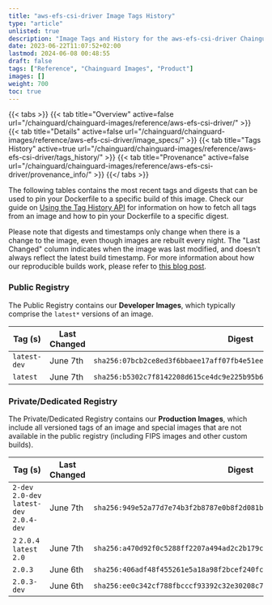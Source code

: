 ```yaml
---
title: "aws-efs-csi-driver Image Tags History"
type: "article"
unlisted: true
description: "Image Tags and History for the aws-efs-csi-driver Chainguard Image"
date: 2023-06-22T11:07:52+02:00
lastmod: 2024-06-08 00:48:55
draft: false
tags: ["Reference", "Chainguard Images", "Product"]
images: []
weight: 700
toc: true
---
```


{{< tabs >}}
{{< tab title="Overview" active=false url="/chainguard/chainguard-images/reference/aws-efs-csi-driver/" >}}
{{< tab title="Details" active=false url="/chainguard/chainguard-images/reference/aws-efs-csi-driver/image_specs/" >}}
{{< tab title="Tags History" active=true url="/chainguard/chainguard-images/reference/aws-efs-csi-driver/tags_history/" >}}
{{< tab title="Provenance" active=false url="/chainguard/chainguard-images/reference/aws-efs-csi-driver/provenance_info/" >}}
{{</ tabs >}}

The following tables contains the most recent tags and digests that can be used to pin your Dockerfile to a specific build of this image. Check our guide on [Using the Tag History API](/chainguard/chainguard-images/using-the-tag-history-api/) for information on how to fetch all tags from an image and how to pin your Dockerfile to a specific digest.

Please note that digests and timestamps only change when there is a change to the image, even though images are rebuilt every night. The "Last Changed" column indicates when the image was last modified, and doesn't always reflect the latest build timestamp. For more information about how our reproducible builds work, please refer to [this blog post](https://www.chainguard.dev/unchained/reproducing-chainguards-reproducible-image-builds).

### Public Registry
The Public Registry contains our **Developer Images**, which typically comprise the `latest*` versions of an image.

| Tag (s)       | Last Changed | Digest                                                                    |
|---------------|--------------|---------------------------------------------------------------------------|
|  `latest-dev` | June 7th     | `sha256:07bcb2ce8ed3f6bbaee17aff07fb4e51eeddf09bc75dbe3d5b9f300e952e736e` |
|  `latest`     | June 7th     | `sha256:b5302c7f8142208d615ce4dc9e225b95b65062082b4e0fe02e5149862239df01` |


### Private/Dedicated Registry
The Private/Dedicated Registry contains our **Production Images**, which include all versioned tags of an image and special images that are not available in the public registry (including FIPS images and other custom builds).

| Tag (s)                                     | Last Changed | Digest                                                                    |
|---------------------------------------------|--------------|---------------------------------------------------------------------------|
|  `2-dev` `2.0-dev` `latest-dev` `2.0.4-dev` | June 7th     | `sha256:949e52a77d7e74b3f2b8787e0b8f2d081b02a17870a43e97ac50f0ec82bde93d` |
|  `2` `2.0.4` `latest` `2.0`                 | June 7th     | `sha256:a470d92f0c5288ff2207a494ad2c2b179c03c0b887153ae3fbaab5fe1aa43ceb` |
|  `2.0.3`                                    | June 6th     | `sha256:406adf48f455261e5a18a98f2bcef240fc7121b5bffbc86259e84f207e6f36bf` |
|  `2.0.3-dev`                                | June 6th     | `sha256:ee0c342cf788fbcccf93392c32e30208c78fd977722cc25b929cd431737895b8` |

